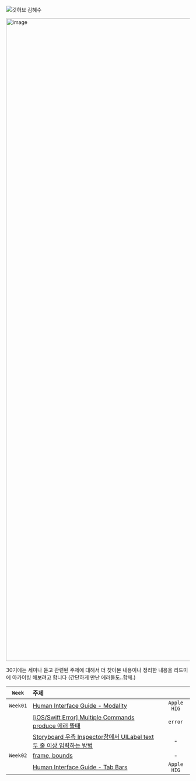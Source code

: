 ![깃허브 김혜수](https://user-images.githubusercontent.com/61109660/160548991-1dfa474e-7be2-4f6c-a0fd-9e54a22d6501.png)

<img width="1755" alt="image" src="https://user-images.githubusercontent.com/68391767/162249065-543f1412-20b2-4ef2-8f82-987008772bb4.png">


30기에는 세미나 듣고 관련된 주제에 대해서 더 찾아본 내용이나 정리한 내용을 리드미에 아카이빙 해보려고 합니다 (간단하게 만난 에러들도..함께.)


|`Week`|주제||
|:--:|:--|:--:|
|`Week01`|[Human Interface Guide - Modality](https://kimseawater.notion.site/HIG-Modality-385534104e6648e08d72bf683bad404d)|`Apple HIG`|
||[[iOS/Swift Error] Multiple Commands produce 에러 뜰때](https://velog.io/@hyesuuou/iOSSwift-Error-Multiple-Commands-produce-%EC%97%90%EB%9F%AC-%EB%9C%B0%EB%95%8C)|`error`|
||[Storyboard 우측 Inspector창에서 UILabel text 두 줄 이상 입력하는 방법](https://velog.io/@hyesuuou/iOSSwift-Storyboard-%EC%9A%B0%EC%B8%A1-Inspector%EC%B0%BD%EC%97%90%EC%84%9C-UILabel-text-%EB%91%90-%EC%A4%84-%EC%9D%B4%EC%83%81-%EC%9E%85%EB%A0%A5%ED%95%98%EB%8A%94-%EB%B0%A9%EB%B2%95)|-|
|`Week02`|[frame, bounds](https://kimseawater.notion.site/frame-bounds-a117a29171304b74bd1cbea6c4801939)|-|
||[Human Interface Guide - Tab Bars](https://kimseawater.notion.site/Bars-Tab-Bars-f9b630f5352140c08ba5b213e4d6c746)|`Apple HIG`|
